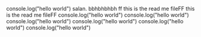 console.log("hello world")
salan. bbhbhbhbh
ff
this is the read me fileFF
this is the read me fileFF
console.log("hello world")
console.log("hello world")
console.log("hello world")
console.log("hello world")
console.log("hello world")
console.log("hello world")


